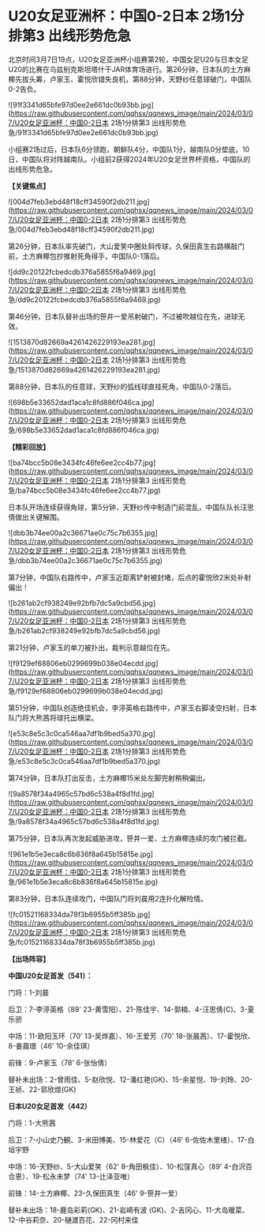 # U20女足亚洲杯：中国0-2日本 2场1分排第3 出线形势危急

北京时间3月7日19点，U20女足亚洲杯小组赛第2轮，中国女足U20与日本女足U20的比赛在乌兹别克斯坦塔什干JAR体育场进行。第26分钟，日本队的土方麻椰先拔头筹，卢家玉、霍悦欣错失良机，第88分钟，天野纱任意球破门，中国队0-2告负。

![91f3341d65bfe97d0ee2e661dc0b93bb.jpg](https://raw.githubusercontent.com/qqhsx/qqnews_image/main/2024/03/07/U20女足亚洲杯：中国0-2日本 2场1分排第3 出线形势危急/91f3341d65bfe97d0ee2e661dc0b93bb.jpg)

小组赛2场过后，日本队6分领跑，朝鲜队4分，中国队1分，越南队0分垫底。10日，中国队将对阵越南队。小组前2获得2024年U20女足世界杯资格，中国队的出线形势危急。

**【关键焦点】**

![004d7feb3ebd48f18cff34590f2db211.jpg](https://raw.githubusercontent.com/qqhsx/qqnews_image/main/2024/03/07/U20女足亚洲杯：中国0-2日本 2场1分排第3 出线形势危急/004d7feb3ebd48f18cff34590f2db211.jpg)

第26分钟，日本队率先破门，大山爱笑中圈处斜传球，久保田真生右路横敲门前，土方麻椰包抄推射死角得手，中国队0-1落后。

![dd9c20122fcbedcdb376a5855f6a9469.jpg](https://raw.githubusercontent.com/qqhsx/qqnews_image/main/2024/03/07/U20女足亚洲杯：中国0-2日本 2场1分排第3 出线形势危急/dd9c20122fcbedcdb376a5855f6a9469.jpg)

第46分钟，日本队替补出场的笹井一爱吊射破门，不过被吹越位在先，进球无效。

![1513870d82669a4261426229193ea281.jpg](https://raw.githubusercontent.com/qqhsx/qqnews_image/main/2024/03/07/U20女足亚洲杯：中国0-2日本 2场1分排第3 出线形势危急/1513870d82669a4261426229193ea281.jpg)

第88分钟，日本队的任意球，天野纱的弧线球直挂死角，中国队0-2落后。

![698b5e33652dad1aca1c8fd886f046ca.jpg](https://raw.githubusercontent.com/qqhsx/qqnews_image/main/2024/03/07/U20女足亚洲杯：中国0-2日本 2场1分排第3 出线形势危急/698b5e33652dad1aca1c8fd886f046ca.jpg)

**【精彩回放】**

![ba74bcc5b08e3434fc46fe6ee2cc4b77.jpg](https://raw.githubusercontent.com/qqhsx/qqnews_image/main/2024/03/07/U20女足亚洲杯：中国0-2日本 2场1分排第3 出线形势危急/ba74bcc5b08e3434fc46fe6ee2cc4b77.jpg)

日本队开场连续获得角球，第5分钟，天野纱传中制造门前混乱，中国队队长汪思倩做出关键解围。

![dbb3b74ee00a2c36671ae0c75c7b6355.jpg](https://raw.githubusercontent.com/qqhsx/qqnews_image/main/2024/03/07/U20女足亚洲杯：中国0-2日本 2场1分排第3 出线形势危急/dbb3b74ee00a2c36671ae0c75c7b6355.jpg)

第7分钟，中国队右路传中，卢家玉近距离铲射被封堵，后点的霍悦欣2米处补射偏出！

![b261ab2cf938249e92bfb7dc5a9cbd56.jpg](https://raw.githubusercontent.com/qqhsx/qqnews_image/main/2024/03/07/U20女足亚洲杯：中国0-2日本 2场1分排第3 出线形势危急/b261ab2cf938249e92bfb7dc5a9cbd56.jpg)

第21分钟，卢家玉的单刀被扑出，裁判示意越位在先。

![f9129ef68806eb0299699b038e04ecdd.jpg](https://raw.githubusercontent.com/qqhsx/qqnews_image/main/2024/03/07/U20女足亚洲杯：中国0-2日本 2场1分排第3 出线形势危急/f9129ef68806eb0299699b038e04ecdd.jpg)

第51分钟，中国队创造绝佳机会，李渟英格右路传中，卢家玉右脚凌空扫射，日本队门将大熊茜将球托出横梁。

![e53c8e5c3c0ca546aa7df1b9bed5a370.jpg](https://raw.githubusercontent.com/qqhsx/qqnews_image/main/2024/03/07/U20女足亚洲杯：中国0-2日本 2场1分排第3 出线形势危急/e53c8e5c3c0ca546aa7df1b9bed5a370.jpg)

第74分钟，日本队打出反击，土方麻椰15米处左脚兜射稍稍偏出。

![9a8578f34a4965c57bd6c538a4f8d1fd.jpg](https://raw.githubusercontent.com/qqhsx/qqnews_image/main/2024/03/07/U20女足亚洲杯：中国0-2日本 2场1分排第3 出线形势危急/9a8578f34a4965c57bd6c538a4f8d1fd.jpg)

第75分钟，日本队再次发起威胁进攻，笹井一爱、土方麻椰连续的攻门被拦截。

![961e1b5e3eca8c6b836f8a645b15815e.jpg](https://raw.githubusercontent.com/qqhsx/qqnews_image/main/2024/03/07/U20女足亚洲杯：中国0-2日本 2场1分排第3 出线形势危急/961e1b5e3eca8c6b836f8a645b15815e.jpg)

第83分钟，日本队连续攻门，中国队门将刘晨用2连扑化解险情。

![fc01521168334da78f3b6955b5ff385b.jpg](https://raw.githubusercontent.com/qqhsx/qqnews_image/main/2024/03/07/U20女足亚洲杯：中国0-2日本 2场1分排第3 出线形势危急/fc01521168334da78f3b6955b5ff385b.jpg)

**【出场阵容】**

**中国U20女足首发（541）：**

门将：1-刘晨

后卫：7-李渟英格（89' 23-黄雪阳）、21-陈佳宇、14-郭楠、4-汪思倩(C)、3-夏乐骄

中场：11-欧阳玉环（70' 13-吴烨嘉）、16-王爱芳（70' 18-张晨茜）、17-霍悦欣、8-姜晨璟（46' 10-余佳琪）

前锋：9-卢家玉（78' 6-张怡倩）

替补未出场：2-曾雨佳、5-赵欣悦、12-潘红艳(GK)、15-余星悦、19-刘玲、20-王祯、22-郭欣煜(GK)

**日本U20女足首发（442）**

门将：1-大熊茜

后卫：7-小山史乃観、3-米田博美、15-林爱花（C）（46' 6-佐佐木里绪）、17-白垣宇野

中场：16-天野纱、5-大山爱笑（62' 8-角田枫佳）、10-松窪真心（89' 4-白沢百合恵）、19-松永未梦（74' 13-辻泽亚唯）

前锋：14-土方麻椰、23-久保田真生（46' 9-笹井一爱）

替补未出场：18-鹿岛彩莉(GK)、21-岩崎有波 (GK)、2-吉冈心、11-大岛暖菜、12-中谷莉奈、20-樋渡百花、22-冈村来佳

